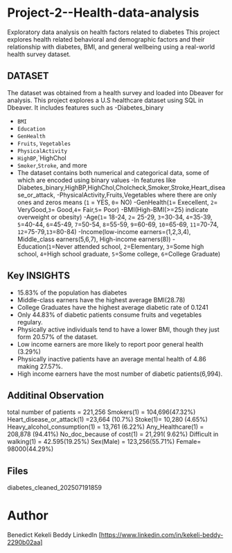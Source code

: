 # Project-2--Health-data-analysis
Exploratory data analysis on health factors related to diabetes 
This project explores health related  behavioral and demographic factors  and their relationship
with diabetes, BMI, and general wellbeing using a real-world health survey dataset.

## DATASET
The dataset was obtained from a health survey and loaded into Dbeaver for analysis. This project explores a U.S 
healthcare dataset using SQL in Dbeaver.
It includes features such as 
-Diabetes_binary
- `BMI`
- `Education`
- `GenHealth`
- `Fruits`, `Vegetables`
- `PhysicalActivity`
- `HighBP`,`HighChol
- `Smoker`,`Stroke`, and more
- The dataset contains both numerical and categorical data, some of which are encoded using binary values
-In features like Diabetes_binary,HighBP,HighChol,Cholcheck,Smoker,Stroke,Heart_disease_or_attack,
-PhysicalActivity,Fruits,Vegetables where there are only ones and zeros means (`1` = YES, `0`= NO)
-GenHealth(`1`= Execellent, `2`= VeryGood,`3`= Good,`4`= Fair,`5`= Poor)
-BMI(High-BMI(>=25) indicate overweight or obesity)
-Age(`1`= 18-24, `2`= 25-29, `3`=30-34, `4`=35-39, `5`=40-44, `6`=45-49, `7`=50-54, `8`=55-59, `9`=60-69, `10`=65-69, `11`=70-74, `12`=75-79,`13`=80-84)
-Income(low-income earners=(1,2,3,4), Middle_class earners(5,6,7), High-income earners(8))
-Education(`1`=Never attended school, `2`=Elementary, `3`=Some high school, `4`=High school graduate, `5`=Some college, `6`=College Graduate)

 ## Key INSIGHTS
 - 15.83% of the population has diabetes
 - Middle-class earners have the highest average BMI(28.78)
 - College Graduates have the highest average diabetic rate of 0.1241
 - Only 44.83% of diabetic patients consume fruits and vegetables regulary.
 - Physically active individuals tend to have a lower BMI, though they just form 20.57% of the dataset.
 - Low income earners are more likely to report poor general health (3.29%)
 - Physically inactive patients have an average mental health of 4.86 making 27.57%.
 - High income earners have the most number of diabetic patients(6,994).
    
  ## Additinal Observation
  total number of patients = 221,256
  Smokers(1) = 104,696(47.32%)
  Heart_disease_or_attack(1) =23,664 (10.7%)
  Stoke(1)= 10,280 (4.65%)
  Heavy_alcohol_consumption(1) = 13,761 (6.22%)
  Any_Healthcare(1) = 208,878 (94.41%)
  No_doc_because of cost(1) = 21,291( 9.62%)
  Difficult in walking(1) = 42.595(19.25%)
  Sex(Male) = 123,256(55.71%) Female= 98000(44.29%)

  ## Files
  diabetes_cleaned_202507191859

  # Author
  Benedict Kekeli Beddy
  LinkedIn [https://www.linkedin.com/in/kekeli-beddy-2290b02aa]
  
  
  
